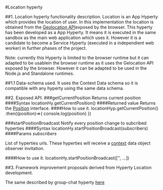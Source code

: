 #Location hyperty

##1. Location hyperty functionality description.
Location is an App Hyperty which provides the location of user. In this implementation the location is obtained from the [Geolocation API](https://dev.w3.org/geo/api/spec-source.html)exposed by the browser.
This hyperty has been developed as a App Hyperty. It means it is executed in the same sandbox as the main web application which uses it. However it is a candidate to become a Service Hyperty (executed in a independient web worker) in further phases of the project.

Note: currently this Hyperty is limited to the browser runtime but it can adapted to be usablein the browser runtime as it uses the Gelocation API exposed by the browser. However it can be adapted to be used in the Node.js and Standalone runtimes.

##1.1 Data-schema used.
It uses the Context Data schema so it is compatible with any hyperty using the same data schema.

##2. Exposed API. 
###getCurrentPosition
Returns current position
####Syntax
    locationHy.getCurrentPosition()
####Returned value
Returns the [Position](https://developer.mozilla.org/en-US/docs/Web/API/Position) interface.
####How to use it.
    locationHyp.getCurrentPosition()
        .then((position)=>{
            console.log(position)
        })

###startPositionBroadcast
Notify every position change to subcribed hyperties
####Syntax
    locationHy.startPositionBroadcast(subscribers)
####Params
*subscribers*

 List of hyperties urls. These hyperties will receive a [context](https://github.com/reTHINK-project/dev-service-framework/blob/master/schemas/json-schema/data-objects/Context.json) data object observer invitation.

####How to use it.
    locationHy.startPositionBroadcast(['<hyperty-runtime-url>', ...])

##3. Framework improvement proposals derived from Hyperty Location development.

The same described by group-chat hyperty [here](../group-chat/readme.md)
